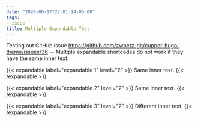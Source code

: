 ```yaml
---
date: "2020-06-17T22:01:14-05:00"
tags:
- issue
title: Multiple Expandable Test
---
```


Testing out GitHub issue https://github.com/zwbetz-gh/cupper-hugo-theme/issues/36 -- Multiple expandable shortcodes do not work if they have the same inner text.

{{< expandable label="expandable 1" level="2" >}}
Same inner text.
{{< /expandable >}}

{{< expandable label="expandable 2" level="2" >}}
Same inner text.
{{< /expandable >}}

{{< expandable label="expandable 3" level="2" >}}
Different inner text.
{{< /expandable >}}
